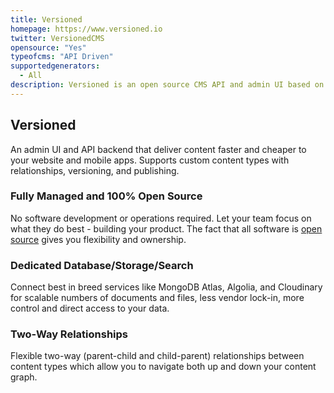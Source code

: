 ```yaml
---
title: Versioned
homepage: https://www.versioned.io
twitter: VersionedCMS
opensource: "Yes"
typeofcms: "API Driven"
supportedgenerators:
  - All
description: Versioned is an open source CMS API and admin UI based on Node.js/MongoDB/Vue.js
---
```

## Versioned

An admin UI and API backend that deliver content faster and cheaper to your website and mobile apps. Supports custom content types with relationships, versioning, and publishing.

### Fully Managed and 100% Open Source

No software development or operations required. Let your team focus on what they do best - building your product. The fact that all software is [open source](https://github.com/versioned) gives you flexibility and ownership.

### Dedicated Database/Storage/Search

Connect best in breed services like MongoDB Atlas, Algolia, and Cloudinary for scalable numbers of documents and files, less vendor lock-in, more control and direct access to your data.

### Two-Way Relationships

Flexible two-way (parent-child and child-parent) relationships between content types which allow you to navigate both up and down your content graph.
